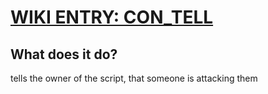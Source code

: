 # [WIKI ENTRY: CON_TELL](https://wiki.hackmud.com/upgrades/locks/CON_TELL)


## What does it do?

tells the owner of the script, that someone is attacking them